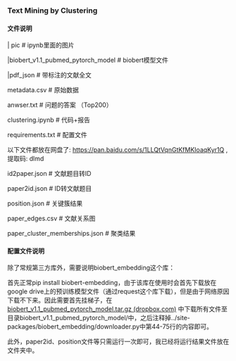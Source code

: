 ### **Text Mining by Clustering**

#### 文件说明

| pic # ipynb里面的图片

|biobert_v1.1_pubmed_pytorch_model # biobert模型文件

|pdf_json # 带标注的文献全文

metadata.csv # 原始数据

anwser.txt # 问题的答案 （Top200）

clustering.ipynb # 代码+报告

requirements.txt # 配置文件

以下文件都放在网盘了: https://pan.baidu.com/s/1LLQtVqnGtKfMKIoaqKyr1Q ,提取码: dlmd

id2paper.json # 文献题目转ID

paper2id.json # ID转文献题目

position.json # 关键簇结果

paper_edges.csv # 文献关系图

paper_cluster_memberships.json # 聚类结果 

#### 配置文件说明

除了常规第三方库外，需要说明biobert_embedding这个库：

首先正常pip install biobert-embedding，由于该库在使用时会首先下载放在google drive上的预训练模型文件（通过request这个库下载），但是由于网络原因下载不下来。因此需要首先挂梯子，在[biobert_v1.1_pubmed_pytorch_model.tar.gz (dropbox.com)](https://www.dropbox.com/s/hvsemunmv0htmdk/biobert_v1.1_pubmed_pytorch_model.tar.gz?dl=0) 中下载所有文件至目录biobert_v1.1_pubmed_pytorch_model/中，之后注释掉../site-packages/biobert_embedding/downloader.py中第44-75行的内容即可。

此外，paper2id、position文件等只需运行一次即可，我已经将运行结果文件放在文件夹中。

